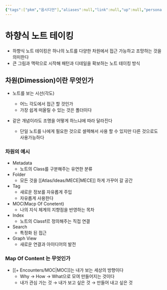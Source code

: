 ```yaml
---
{"tags":["pkm","옵시디언"],"aliases":null,"link":null,"up":null,"persona":"[[🔥 PKM Manager]]","index":null,"related":["[[Obsidian 101]]","[[구요한의 하향식 노트 테이킹]]"],"date_created":"2024-03-21","date_modified":"2024-03-21","dg-publish":true,"permalink":"/atlas/ideas/pkm//","dgPassFrontmatter":true,"noteIcon":"1","created":"2024-03-21T11:00:21.596+09:00","updated":"2024-03-21T11:42:25.077+09:00"}
---
```


# 하향식 노트 테이킹
- 하향식 노트 테이킹은 하나의 노트를 다양한 차원에서 접근 가능하고 조망하는 것을 의미한다
- 큰 그림과 맥락으로 시작해 패턴과 디테일을 확보하는 노트 테이킹 방식
## 차원(Dimession)이란 무엇인가
- 노트를 보는 시선(각도)
	- 어느 각도에서 접근 할 것인가
	- 가장 쉽게 떠올릴 수 있는 것은 폴더이다

- 같은 개념이라도 조명을 어떻게 하느냐에 따라 달라진다
	- 단일 노트를 나에게 필요한 것으로 셀렉해서 사용 할 수 있지만 다른 것으로도 사용가능하다
### 차원의 예시
- Metadata
	- 노트의 Class를 구분해주는 유연한 분류
- Folder
	- 모든 것을 [[Atlas/Ideas/MECE\|MECE]] 하게 가꾸어 갈 공간
- Tag
	- 새로운 정보를 자유롭게 주입
	- 자유롭게 사용한다
- MOC(Macp Of Conetent)
	- 나의 지식 체계의 지향점을 반영하는 목차
- Index 
	- 노트의 Classf르 정의해주는 직접 연결
- Search
	- 특정화 된 접근
- Graph View
	- 새로운 연결과 아이디어의 발전
### Map Of Content 는 무엇인가
- [[+ Encounters/MOC\|MOC]]는 내가 보는 세상의 방향이다
	- Why → How → What으로 모여 만들어지는 것이다
	- 내가 관심 가는 것 → 내가 보고 싶은 것 → 만들어 내고 싶은 것